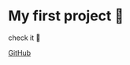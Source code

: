# My first project :triumph:
check it :gun:

[GitHub](https://rafson96.github.io/first-project.io/)
